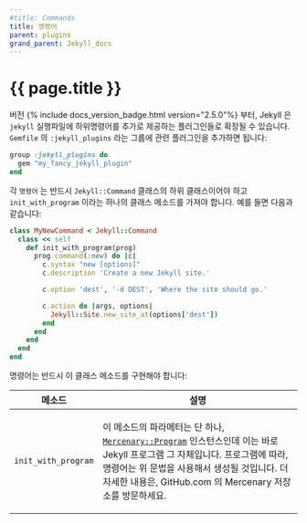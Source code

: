 ```yaml
---
#title: Commands
title: 명령어
parent: plugins
grand_parent: Jekyll_docs
---
```

# {{ page.title }}

<!--
As of version {% include docs_version_badge.html version="2.5.0"%}, Jekyll can be extended with plugins which provide
subcommands for the `jekyll` executable. This is possible by including the
relevant plugins in a `Gemfile` group called `:jekyll_plugins`:
-->
버전 {% include docs_version_badge.html version="2.5.0"%} 부터, Jekyll 은 `jekyll` 실행파일에 하위명령어를 추가로 제공하는
플러그인들로 확장될 수 있습니다. `Gemfile` 의 `:jekyll_plugins` 라는 그룹에 관련
플러그인을 추가하면 됩니다:

```ruby
group :jekyll_plugins do
  gem "my_fancy_jekyll_plugin"
end
```

<!--
Each `Command` must be a subclass of the `Jekyll::Command` class and must
contain one class method: `init_with_program`. An example:
-->
각 `명령어` 는 반드시 `Jekyll::Command` 클래스의 하위 클래스이어야 하고
`init_with_program` 이라는 하나의 클래스 메소드를 가져야 합니다. 예를 들면 다음과 같습니다:

```ruby
class MyNewCommand < Jekyll::Command
  class << self
    def init_with_program(prog)
      prog.command(:new) do |c|
        c.syntax "new [options]"
        c.description 'Create a new Jekyll site.'

        c.option 'dest', '-d DEST', 'Where the site should go.'

        c.action do |args, options|
          Jekyll::Site.new_site_at(options['dest'])
        end
      end
    end
  end
end
```

<!--
Commands should implement this single class method:
-->
명령어는 반드시 이 클래스 메소드를 구현해야 합니다:

<div class="mobile-side-scroller">
<table>
  <thead>
    <tr>
<!--
      <th>Method</th>
      <th>Description</th>
-->
      <th>메소드</th>
      <th>설명</th>
    </tr>
  </thead>
  <tbody>
    <tr>
      <td>
        <p><code>init_with_program</code></p>
      </td>
      <td><p>
<!--
        This method accepts one parameter, the
        <code><a href="https://github.com/jekyll/mercenary#readme">Mercenary::Program</a></code>
        instance, which is the Jekyll program itself. Upon the program,
        commands may be created using the above syntax. For more details,
        visit the Mercenary repository on GitHub.com.
-->
        이 메소드의 파라메터는 단 하나,
        <code><a href="https://github.com/jekyll/mercenary#readme">Mercenary::Program</a></code>
        인스턴스인데 이는 바로 Jekyll 프로그램 그 자체입니다. 프로그램에 따라,
        명령어는 위 문법을 사용해서 생성될 것입니다. 더 자세한 내용은,
        GitHub.com 의 Mercenary 저장소를 방문하세요.
      </p></td>
    </tr>
  </tbody>
</table>
</div>
